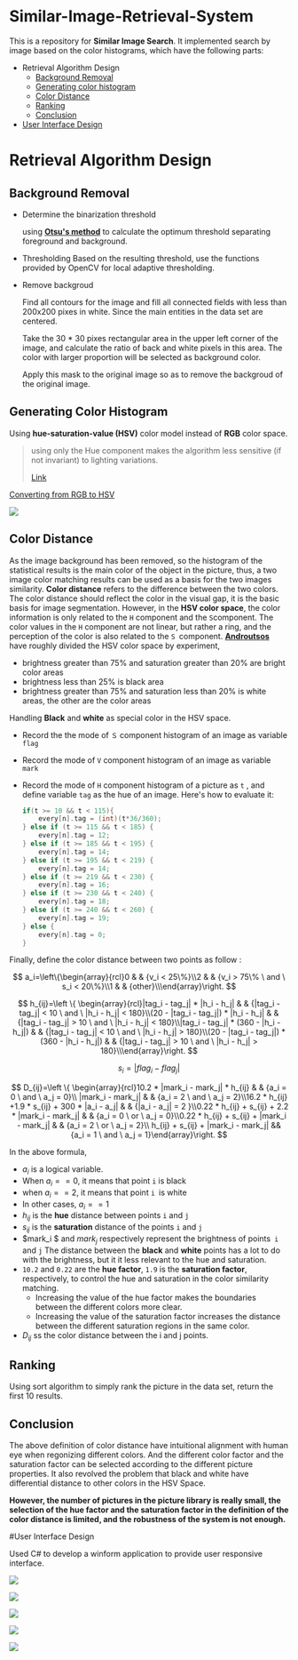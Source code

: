 # Similar-Image-Retrieval-System
This is a repository for **Similar Image Search**. It implemented search by image based on the color histograms, which have the following parts:

+ Retrieval Algorithm Design
  + [Background Removal](#background-removal)
  + [Generating color histogram](#generating-color-histogram)
  + [Color Distance](#color-distance)
  + [Ranking](#ranking)
  + [Conclusion](#conclusion)
+ [User Interface Design](#user-interface-design)

# Retrieval Algorithm Design

## <a name = "background-removal"></a>Background Removal

+ Determine the binarization threshold

  using [**Otsu's method**](https://www.wikiwand.com/en/Otsu%27s_method) to calculate the optimum threshold separating foreground and background.

+ Thresholding
  Based on the resulting threshold, use the functions provided by OpenCV for local adaptive thresholding.

+ Remove backgroud

  Find all contours for the image and fill all connected fields with less than 200x200 pixes in white. Since the main entities in the data set are centered.

  Take the 30 * 30 pixes rectangular area in the upper left corner of the image, and calculate the ratio of back and white pixels in this area. The color with larger proportion will be selected as background color.

  Apply this mask to the original image so as to remove the backgroud of the original image.

## <a name = "generating-color-histogram"></a>Generating Color Histogram

Using **hue-saturation-value (HSV)** color model instead of **RGB** color space. 

> using only the Hue component makes the algorithm less sensitive (if not invariant) to lighting variations.
>
> [Link](https://dsp.stackexchange.com/questions/2687/why-do-we-use-the-hsv-colour-space-so-often-in-vision-and-image-processing)

[Converting from RGB to HSV](http://coecsl.ece.illinois.edu/ge423/spring05/group8/finalproject/hsv_writeup.pdf)

![](https://ws2.sinaimg.cn/large/006tNc79gy1fk2b6kqy53j30hs06y3z8.jpg)

## <a name = "color-distance"></a>Color Distance

As the image background has been removed, so the histogram of the statistical results is the main color of the object in the picture, thus, a two image color matching results can be used as a basis for the two images similarity.
**Color distance** refers to the difference between the two colors. The color distance should reflect the color in the visual gap, it is the basic basis for image segmentation. However, in the **HSV color space**, the color information is only related to the `H` component and the `S`component. The color values in the `H` component are not linear, but rather a ring, and the perception of the color is also related to the `S `component.
[**Androutsos**](http://citeseerx.ist.psu.edu/viewdoc/download?doi=10.1.1.94.2580&rep=rep1&type=pdf) have roughly divided the HSV color space by experiment, 

+ brightness greater than 75% and saturation greater than 20% are bright color areas 
+ brightness less than 25% is black area
+ brightness greater than 75% and saturation less than 20% is white areas, the other are the color areas

Handling **Black** and **white**  as special color in the HSV space.

+ Record the the mode of `Ｓ` component histogram of an image as variable `flag`

+  Record the mode of `V` component histogram of an image as variable `mark`

+ Record the mode of `H`  component histogram of a picture as `t` , and define variable `tag` as the hue of an image. Here's how to evaluate it:

  ```cpp
  if(t >= 10 && t < 115){
      every[n].tag = (int)(t*36/360);
  } else if (t >= 115 && t < 185) {
      every[n].tag = 12;
  } else if (t >= 185 && t < 195) {
      every[n].tag = 14;
  } else if (t >= 195 && t < 219) {
      every[n].tag = 14;
  } else if (t >= 219 && t < 230) {
      every[n].tag = 16;
  } else if (t >= 230 && t < 240) {
      every[n].tag = 18;
  } else if (t >= 240 && t < 260) {
      every[n].tag = 19;
  } else {
      every[n].tag = 0;
  }
  ```

Finally, define the color distance between two points as follow :  

$$ a_i=\left\{\begin{array}{rcl}0       &      & {v_i      <      25\%}\\2     &      & {v_i > 75\% \ and \ s_i < 20\%}\\1     &      & {other}\\\end{array}\right. $$ 

$$ h_{ij}=\left \{ \begin{array}{rcl}|tag_i - tag_j| * |h_i - h_j|       &    & {|tag_i - tag_j|      <      10 \ and \ |h_i - h_j| < 180}\\(20 - |tag_i - tag_j|) * |h_i - h_j|     &      & {|tag_i - tag_j| > 10 \ and \ |h_i - h_j| < 180}\\|tag_i - tag_j| * (360 -  |h_i - h_j|)    &      & {|tag_i - tag_j| < 10 \ and \ |h_i - h_j| > 180}\\(20 - |tag_i - tag_j|) * (360 - |h_i - h_j|)       &    & {|tag_i - tag_j|      >      10 \ and \ |h_i - h_j| > 180}\\\end{array}\right. $$ 

$$s_i = |flag_i - flag_j|$$

$$ D_{ij}=\left \{ \begin{array}{rcl}10.2 * |mark_i - mark_j| * h_{ij}       &    & {a_i = 0 \ and \ a_j = 0}\\ |mark_i - mark_j|     &      & {a_i = 2 \ and \ a_j = 2}\\16.2 * h_{ij}  +1.9 * s_{ij} + 300 * |a_i - a_j|     &      & {|a_i - a_j| = 2 }\\0.22 * h_{ij}  + s_{ij} + 2.2 * |mark_i - mark_j|       &    & {a_i  = 0 \ or \ a_j = 0}\\0.22 * h_{ij}  + s_{ij} + |mark_i - mark_j|       &    & {a_i  = 2 \ or \ a_j = 2}\\ h_{ij}  + s_{ij} + |mark_i - mark_j| && {a_i = 1 \ and \ a_j = 1}\end{array}\right. $$ 



In the above formula, 

+  $a_i$ is a logical variable. 
  + When $a_i == 0$, it means that point `i` is black
  + when $a_i == 2$, it means that point `i `is white
  + In other cases, $a_i == 1$ 
+ $h_{ij}$ is the **hue** distance between points `i` and `j`
+ $s_{ij}$ is the **saturation** distance of the points  `i` and `j`
+ $mark_i $ and $mark_j$ respectively represent the brightness of points` i` and `j`
  The distance between the **black** and **white** points has a lot to do with the brightness, but it it less relevant to  the hue and saturation. 
+ `10.2` and `0.22` are the **hue factor**, `1.9` is the **saturation factor**, respectively, to control the hue and saturation in the color similarity matching. 
  + Increasing the value of the hue factor makes the boundaries between the different colors more clear.
  + Increasing the value of the saturation factor increases the distance between the different saturation regions in the same color. 
+ $D_{ij}$ ss the color distance between the i and j points.

## <a name = "ranking"></a>Ranking

Using sort algorithm to simply rank the picture in the data set, return the first 10 results.

## <a name = "conclusion"></a>Conclusion

The above definition of color distance have intuitional alignment with human eye when regonizing different colors. And the different color factor and the saturation factor can be selected according to the different picture properties. It also revolved the problem that black and white have differential distance to other colors in the HSV Space.

**However, the number of pictures in the picture library is really small, the selection of the hue factor and the saturation factor in the definition of the color distance is limited, and the robustness of the system is not enough.**

#<a name = "user-interface-design"></a>User Interface Design

Used C# to develop a winform application to provide user responsive interface.

![](https://ws1.sinaimg.cn/large/006tNc79gy1fk2djpgpdej31k40xlagz.jpg)

![](https://ws1.sinaimg.cn/large/006tNc79gy1fk2djszkswj31kw0xz7c9.jpg)

![](https://ws2.sinaimg.cn/large/006tNc79gy1fk2djwhdn8j31kw0y1tg2.jpg)

![](https://ws1.sinaimg.cn/large/006tNc79gy1fk2djzhedhj31kw0xz45v.jpg)

![](https://ws2.sinaimg.cn/large/006tNc79gy1fk2dk2iwkfj31kw0xy7bw.jpg)